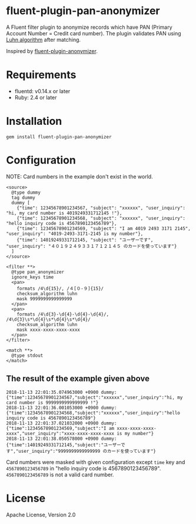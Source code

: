 # fluent-plugin-pan-anonymizer

A Fluent filter plugin to anonymize records which have PAN (Primary Account Number = Credit card number). The plugin validates PAN using [Luhn algorithm](https://en.wikipedia.org/wiki/Luhn_algorithm) after matching.

Inspired by [fluent-plugin-anonymizer](https://github.com/y-ken/fluent-plugin-anonymizer).

# Requirements

- fluentd: v0.14.x or later
- Ruby: 2.4 or later

# Installation

```
gem install fluent-plugin-pan-anonymizer
```

# Configuration

NOTE: Card numbers in the example don't exist in the world.

```
<source>
  @type dummy
  tag dummy
  dummy [
    {"time": 12345678901234567, "subject": "xxxxxx", "user_inquiry": "hi, my card number is 4019249331712145 !"},
    {"time": 12345678901234568, "subject": "xxxxxx", "user_inquiry": "hello inquiry code is 4567890123456789"},
    {"time": 12345678901234569, "subject": "I am 4019 2493 3171 2145", "user_inquiry": "4019-2493-3171-2145 is my number"},
    {"time": 14019249331712145, "subject": "ユーザーです", "user_inquiry": "４０１９２４９３３１７１２１４５ のカードを使っています"}
  ]
</source>

<filter **>
  @type pan_anonymizer
  ignore_keys time
  <pan>
    formats /4\d{15}/, /４[０-９]{15}/
    checksum_algorithm luhn
    mask 9999999999999999
  </pan>
  <pan>
    formats /4\d{3}-\d{4}-\d{4}-\d{4}/, /4\d{3}\s*\d{4}\s*\d{4}\s*\d{4}/
    checksum_algorithm luhn
    mask xxxx-xxxx-xxxx-xxxx
  </pan>
</filter>

<match **>
  @type stdout
</match>
```

## The result of the example given above

```
2018-11-13 22:01:35.074963000 +0900 dummy: {"time":12345678901234567,"subject":"xxxxxx","user_inquiry":"hi, my card number is 9999999999999999 !"}
2018-11-13 22:01:36.001053000 +0900 dummy: {"time":12345678901234568,"subject":"xxxxxx","user_inquiry":"hello inquiry code is 4567890123456789"}
2018-11-13 22:01:37.021032000 +0900 dummy: {"time":12345678901234569,"subject":"I am xxxx-xxxx-xxxx-xxxx","user_inquiry":"xxxx-xxxx-xxxx-xxxx is my number"}
2018-11-13 22:01:38.050578000 +0900 dummy: {"time":14019249331712145,"subject":"ユーザーです","user_inquiry":"9999999999999999 のカードを使っています"}
```

Card numbers were masked with given configuration except `time` key and `4567890123456789` in "hello inquiry code is 4567890123456789". `4567890123456789` is not a valid card number.

# License

Apache License, Version 2.0
